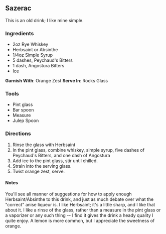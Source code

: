 ## Sazerac

This is an old drink; I like mine simple.

### Ingredients
* 2oz Rye Whiskey
* Herbsaint or Absinthe
* 1/4oz Simple Syrup
* 5 dashes, Peychaud's Bitters
* 1 dash, Angostura Bitters
* Ice

**Garnish With**: Orange Zest
**Serve In**: Rocks Glass

### Tools
* Pint glass
* Bar spoon
* Measure
* Julep Spoon

### Directions
1. Rinse the glass with Herbsaint
2. In the pint glass, combine whiskey, simple syrup, five dashes of Peychaud's Bitters, and one dash of Angostura
3. Add ice to the pint glass, stir until chilled.
4. Strain into the serving glass.
5. Twist orange zest, serve.

#### Notes

You'll see all manner of suggestions for how to apply enough Herbsaint/Absinthe to this drink, and just as much debate over what the "correct" anise liqueur is. I like Herbsaint; it's a little sharp, and I like that about it. I like a rinse of the glass, rather than a measure in the pint glass or a vaporizer or any such thing -- I find it gives the drink a heady quality I quite enjoy. A lemon is more common, but I appreciate the sweetness of orange.
